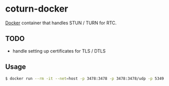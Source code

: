 # coturn-docker

[Docker](https://docker.com/) container that handles STUN / TURN for RTC.

## TODO

- handle setting up certificates for TLS / DTLS

## Usage

```bash
$ docker run --rm -it --net=host -p 3478:3478 -p 3478:3478/udp -p 5349:5349 -p 5349:5349/udp cine/coturn-docker
```
